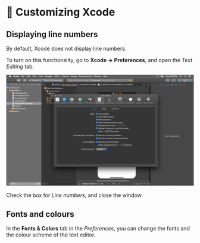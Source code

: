 # 🧠 Customizing Xcode

## Displaying line numbers

By default, Xcode does not display line numbers.

To turn on this functionality, go to **Xcode -> Preferences**, and open the _Text Editing_ tab.

![Xcode Preferences](./images/XcodePreferencesTextEditing.png)

Check the box for _Line numbers_, and close the window.

## Fonts and colours

In the **Fonts & Colors** tab in the _Preferences_, you can change the fonts and the colour scheme of the text editor.

